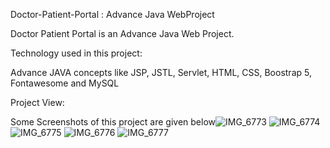 Doctor-Patient-Portal : Advance Java WebProject

Doctor Patient Portal is an Advance Java Web Project.

Technology used in this project:

Advance JAVA concepts like JSP, JSTL, Servlet, HTML, CSS, Boostrap 5, Fontawesome and MySQL

Project View:

Some Screenshots of this project are given below![IMG_6773](https://github.com/user-attachments/assets/b31fd0d0-0648-4a1b-a395-1be44e8941ac)
![IMG_6774](https://github.com/user-attachments/assets/03d6186b-4ff8-446d-80e7-c55cad3ba9ef)
![IMG_6775](https://github.com/user-attachments/assets/d5bf5f32-40a3-4214-9485-35e5e1d4b3dc)
![IMG_6776](https://github.com/user-attachments/assets/f5c2547e-3a9a-4e93-b28f-3baaeec3c7eb)
![IMG_6777](https://github.com/user-attachments/assets/e98332d4-7c9f-4817-abe8-a9b1a0244ece)
